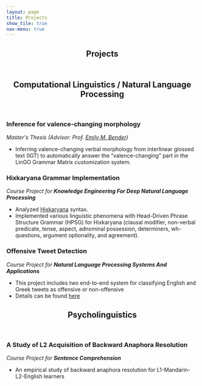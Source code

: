 ```yaml
---
layout: page
title: Projects
show_tile: true
nav-menu: true
---
```

<!-- Main -->
<div id="main" class="alt">
	
<!-- One -->	
<section id="one">
	<div class="inner">
		<header class="major">
			<h1>Projects</h1>
		</header>
	</div>
</section>


<!-- Two -->
<section id="two">
	<div class="inner">
		<header class="major">
			<h2>Computational Linguistics / Natural Language Processing</h2>
		</header>
		<h3>Inference for valence-changing morphology</h3>
		<i>Master's Thesis (Advisor: Prof. <a href="http://faculty.washington.edu/ebender/">Emily M. Bender</a>)</i> 
		<ul>
			<li>Inferring valence-changing verbal morphology from interlinear glossed text (IGT) to automatically answer the “valence-changing” part in the LinGO Grammar Matrix customization system.</li>
		</ul>
		<h3>Hixkaryana Grammar Implementation</h3>
		<i>Course Project for <b>Knowledge Engineering For Deep Natural Language Processing</b></i>
		<ul>
			<li>Analyzed <a href="https://www.ethnologue.com/language/hix">Hixkaryana</a> syntax. </li>
			<li>Implemented various linguistic phenomena with Head-Driven Phrase Structure Grammar (HPSG) for Hixkaryana (clausal modifier, non-verbal predicate, tense, aspect, adnominal possession, determiners, wh-questions, argument optionality, and agreement).</li>
		</ul>
		<h3>Offensive Tweet Detection</h3>
		<i>Course Project for <b>Natural Language Processing Systems And Applications</b></i>
		<ul>
			<li>This project includes two end-to-end system for classifying English and Greek tweets as offensive or non-offensive</li>
			<li>Details can be found <a href="https://github.com/kvah/ling-573-offensive-tweet-detection">here</a></li>
		</ul>
	</div>
</section>


<!-- Three -->
<section id="three">
	<div class="inner">
		<header class="major">
			<h2>Psycholinguistics</h2>
		</header>
		<h3>A Study of L2 Acquisition of Backward Anaphora Resolution</h3>
		<i>Course Project for <b>Sentence Comprehension</b></i>
		<ul>
			<li>An empirical study of backward anaphora resolution for L1-Mandarin-L2-English learners</li>
		</ul>
	</div>
</section>
</div>
